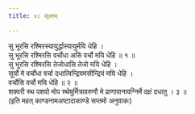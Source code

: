```yaml
---
title: ४८ सूक्तम्

---
```

सु भूरसि रश्मिरस्यायुर्द्धास्यायुर्मयि धेहि ।  
सु भूरसि रश्मिरसि वर्चोधा असि वर्चो मयि धेहि ॥ १ ॥  
सु भूरसि रश्मिरसि तेजोधासि तेजो मयि धेहि ।  
सूर्यो मे वर्चोधा वर्चा दधात्विन्द्रियमसीन्द्रियं मयि धेहि ।  
वर्चोसि वर्चो मयि धेहि ॥ २ ॥  
शक्वरी स्थ पशवो मोप स्थेषुर्मित्रावरुणौ मे प्राणापानावग्निर्मे दक्षं दधातु । ३ ॥  
(इति महत् काण्डनामअष्टादाकाण्डे सप्तमो अनुवाकः)  
  